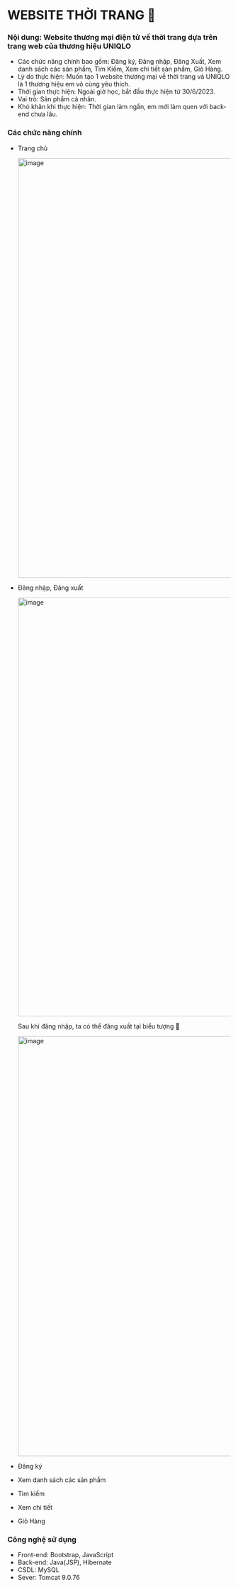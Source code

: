 # WEBSITE THỜI TRANG :necktie:
### Nội dung: Website thương mại điện tử về thời trang dựa trên trang web của thương hiệu UNIQLO 

- Các chức năng chính bao gồm: Đăng ký, Đăng nhập, Đăng Xuất, Xem danh sách các sản phẩm, Tìm Kiếm, Xem chi tiết sản phẩm, Giỏ Hàng.
- Lý do thực hiện: Muốn tạo 1 website thương mại về thời trang và UNIQLO là 1 thương hiệu em vô cùng yêu thích.
- Thời gian thực hiện: Ngoài giờ học, bắt đầu thực hiện từ 30/6/2023.
- Vai trò: Sản phẩm cá nhân.
- Khó khăn khi thực hiện: Thời gian làm ngắn, em mới làm quen với back-end chưa lâu.

### Các chức năng chính
- Trang chủ

  <img width="947" alt="image" src="https://github.com/yuherus/shop/assets/107041235/dd04ea9d-48b0-4fbe-b7d3-d26afb776841">

- Đăng nhập, Đăng xuất

  <img width="945" alt="image" src="https://github.com/yuherus/shop/assets/107041235/aaead847-008d-4238-862d-5a4808b8c17d">

  Sau khi đăng nhập, ta có thể đăng xuất tại biểu tượng 🤵

  <img width="948" alt="image" src="https://github.com/yuherus/shop/assets/107041235/7dc544de-85fe-470c-b9dc-c9dc1da5f7b5">

- Đăng ký
  

  
- Xem danh sách các sản phẩm
- Tìm kiếm
- Xem chi tiết
- Giỏ Hàng

### Công nghệ sử dụng
- Front-end: Bootstrap, JavaScript
- Back-end: Java(JSP), Hibernate  
- CSDL: MySQL
- Sever: Tomcat 9.0.76

